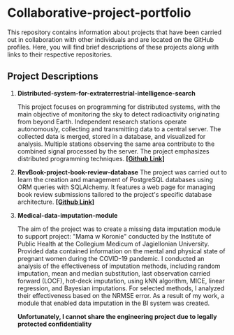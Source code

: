 # Collaborative-project-portfolio

This repository contains information about projects that have been carried out in collaboration with other individuals
and are located on the GitHub profiles. Here, you will find brief descriptions of these projects along
with links to their respective repositories.

## Project Descriptions

1. **Distributed-system-for-extraterrestrial-intelligence-search**

   This project focuses on programming for distributed systems, with the main objective of monitoring the sky to detect
   radioactivity originating from beyond Earth. Independent research stations operate autonomously, collecting and
   transmitting data to a central server. The collected data is merged, stored in a database, and visualized for
   analysis. Multiple stations observing the same area contribute to the combined signal processed by the server. The
   project emphasizes distributed programming techniques.
   <b>[[Github Link]](https://github.com/Artur-Mzyk/Distributed-Systems)</b>


2. **RevBook-project-book-review-database**
   The project was carried out to learn the creation and management of PostgreSQL databases using ORM queries with
   SQLAlchemy. It features a web page for managing book review submissions tailored to the project's specific database
   architecture.
   <b>[[Github Link]](https://github.com/MARIAMJESTEM/AdvancedDatabases)</b>


3. **Medical-data-imputation-module**

   The aim of the project was to create a missing data imputation module to support project: "Mama w Koronie" conducted
   by the Institute of Public Health at the Collegium Medicum of Jagiellonian University. Provided data contained
   information on the mental and physical state of pregnant women during the COVID-19 pandemic. I conducted an analysis
   of the effectiveness of imputation methods, including random imputation, mean and median substitution, last
   observation carried forward (LOCF), hot-deck imputation, using kNN algorithm, MICE, linear regression, and Bayesian
   imputations. For selected methods, I analyzed their effectiveness based on the NRMSE error. As a result of my work, a
   module that enabled data imputation in the BI system was created.

   <b> Unfortunately, I cannot share the engineering project due to legally protected confidentiality </b>
